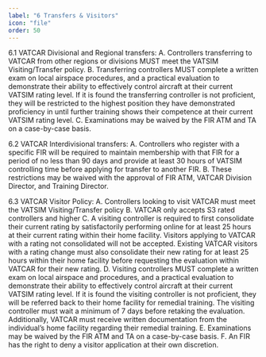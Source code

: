 ```yaml
---
label: "6 Transfers & Visitors"
icon: "file"
order: 50
---
```


6.1 VATCAR Divisional and Regional transfers:
A. Controllers transferring to VATCAR from other regions or divisions MUST meet the VATSIM Visiting/Transfer policy.
B. Transferring controllers MUST complete a written exam on local airspace procedures, and a practical evaluation to demonstrate their ability to effectively control aircraft at their current VATSIM rating level. If it is found the transferring controller is not proficient, they will be restricted to the highest position they have demonstrated proficiency in until further training shows their competence at their current VATSIM rating level.
C. Examinations may be waived by the FIR ATM and TA on a case-by-case basis.

6.2 VATCAR Interdivisional transfers:
A. Controllers who register with a specific FIR will be required to maintain membership with that FIR for a period of no less than 90 days and provide at least 30 hours of VATSIM controlling time before applying for transfer to another FIR.
B. These restrictions may be waived with the approval of FIR ATM, VATCAR Division Director, and Training Director.

6.3 VATCAR Visitor Policy:
A. Controllers looking to visit VATCAR must meet the VATSIM Visiting/Transfer policy
B. VATCAR only accepts S3 rated controllers and higher
C. A visiting controller is required to first consolidate their current rating by satisfactorily performing online for at least 25 hours at their current rating within their home facility. Visitors applying to VATCAR with a rating not consolidated will not be accepted. Existing VATCAR visitors with a rating change must also consolidate their new rating for at least 25 hours within their home facility before requesting the evaluation within VATCAR for their new rating.
D. Visiting controllers MUST complete a written exam on local airspace and procedures, and a practical evaluation to demonstrate their ability to effectively control aircraft at their current VATSIM rating level. If it is found the visiting controller is not proficient, they will be referred back to their home facility for remedial training. The visiting controller must wait a minimum of 7 days before retaking the evaluation. Additionally, VATCAR must receive written documentation from the individual’s home facility regarding their remedial training.
E. Examinations may be waived by the FIR ATM and TA on a case-by-case basis.
F. An FIR has the right to deny a visitor application at their own discretion.